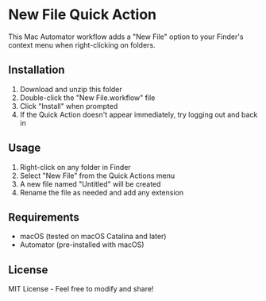 # New File Quick Action

This Mac Automator workflow adds a "New File" option to your Finder's context menu when right-clicking on folders.

## Installation

1. Download and unzip this folder
2. Double-click the "New File.workflow" file
3. Click "Install" when prompted
4. If the Quick Action doesn't appear immediately, try logging out and back in

## Usage

1. Right-click on any folder in Finder
2. Select "New File" from the Quick Actions menu
3. A new file named "Untitled" will be created
4. Rename the file as needed and add any extension

## Requirements

- macOS (tested on macOS Catalina and later)
- Automator (pre-installed with macOS)

## License

MIT License - Feel free to modify and share!
